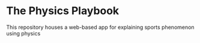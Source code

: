 # The Physics Playbook
This repository houses a web-based app for explaining sports phenomenon using physics 
